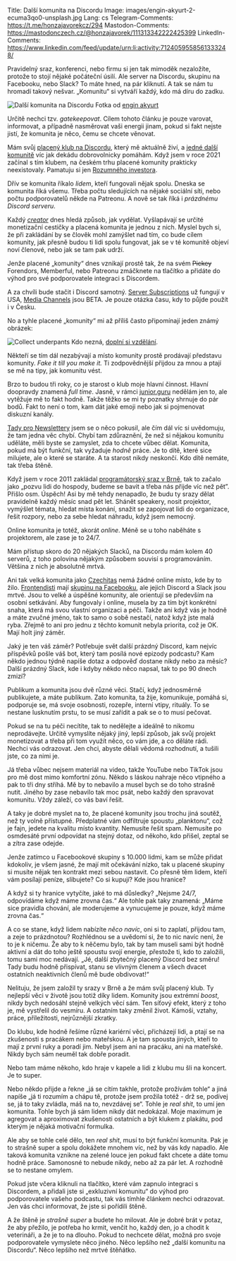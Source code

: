 Title: Další komunita na Discordu
Image: images/engin-akyurt-2-ecuma3qo0-unsplash.jpg
Lang: cs
Telegram-Comments: https://t.me/honzajavorekcz/294
Mastodon-Comments: https://mastodonczech.cz/@honzajavorek/111313342222425399
LinkedIn-Comments: https://www.linkedin.com/feed/update/urn:li:activity:7124059558561333248/

Pravidelný sraz, konferenci, nebo firmu si jen tak mimoděk nezaložíte, protože to stojí nějaké počáteční úsilí.
Ale server na Discordu, skupinu na Facebooku, nebo Slack?
To máte hned, na pár kliknutí.
A tak se nám tu hromadí takový nešvar.
„Komunitu“ si vytváří každý, kdo má díru do zadku.

![Další komunita na Discordu]({static}/images/engin-akyurt-2-ecuma3qo0-unsplash.jpg)
Fotka od [engin akyurt](https://unsplash.com/@enginakyurt)

Určitě nechci tzv. _gatekeepovat_.
Cílem tohoto článku je pouze varovat, informovat, a případně nasměrovat vaši energii jinam, pokud si fakt nejste jistí, že komunita je něco, čemu se chcete věnovat.

Mám svůj [placený klub na Discordu](https://junior.guru/club/), který mě aktuálně živí, a [jedné další komunitě](https://python.cz/) víc jak dekádu dobrovolnicky pomáhám.
Když jsem v roce 2021 začínal s tím klubem, na českém trhu placené komunity prakticky neexistovaly.
Pamatuju si jen [Rozumného investora](https://www.rozumnyinvestor.cz/portal/).

Dřív se komunita říkalo _lidem_, kteří fungovali nějak spolu.
Dneska se komunita říká všemu.
Třeba počtu sledujících na nějaké sociální síti, nebo počtu podporovatelů někde na Patreonu.
A nově se tak říká i _prázdnému Discord serveru_.

Každý _[creator](https://www.pavlinaspeaks.com/blog/creator23)_ dnes hledá způsob, jak vydělat.
Vyšlapávají se určité monetizační cestičky a placená komunita je jednou z nich.
Myslel bych si, že při zakládání by se člověk mohl zamýšlet nad tím, co bude cílem komunity, jak přesně budou ti lidi spolu fungovat, jak se v té komunitě objeví noví členové, nebo jak se tam pak udrží.

Jenže placené „komunity“ dnes vznikají prostě tak, že na svém ~~Pickey~~ Forendors, Memberful, nebo Patreonu zmáčknete na tlačítko a přidáte do výhod pro své podporovatele integraci s Discordem.

A za chvíli bude stačit i Discord samotný.
[Server Subscriptions](https://creator-support.discord.com/hc/en-us/articles/10423011974551) už fungují v USA, [Media Channels](https://creator-support.discord.com/hc/en-us/articles/14346342766743-Media-Channels-for-Server-Subscriptions-BETA-) jsou BETA.
Je pouze otázka času, kdy to půjde použít i v Česku.

No a tyhle placené „komunity“ mi až příliš často připomínají jeden známý obrázek:

![Collect underpants]({static}/images/underpants.png)
Kdo nezná, [doplní si vzdělání](https://knowyourmeme.com/memes/profit).

Někteří se tím dál nezabývají a místo komunity prostě prodávají představu komunity.
_Fake it till you make it._
Ti zodpovědnější přijdou za mnou a ptají se mě na tipy, jak komunitu vést.

Brzo to budou tři roky, co je starost o klub moje hlavní činnost.
Hlavní doopravdy znamená _full time_.
Jasně, v rámci [junior.guru](https://junior.guru/) nedělám jen to, ale vytěžuje mě to fakt hodně.
Takže těžko se mi ty poznatky shrnuje do pár bodů.
Fakt to není o tom, kam dát jaké emoji nebo jak si pojmenovat diskuzní kanály.

[Tady pro Newslettery](https://www.newslettery.cz/p/cerven-2023) jsem se o něco pokusil, ale čím dál víc si uvědomuju, že tam jedna věc chybí.
Chybí tam zdůraznění, že než si nějakou komunitu uděláte, měli byste se zamyslet, zda to chcete vůbec dělat.
Komunita, pokud má být funkční, tak vyžaduje _hodně_ práce.
Je to dítě, které sice milujete, ale o které se staráte.
A ta starost nikdy neskončí.
Kdo dítě nemáte, tak třeba štěně.

Když jsem v roce 2011 zakládal [programátorský sraz v Brně](https://pyvo.cz/brno-pyvo/), tak to začalo jako „pozvu lidi do hospody, budeme se bavit a třeba nás přijde víc než pět”.
Přišlo osm.
Úspěch!
Asi by mě tehdy nenapadlo, že budu ty srazy dělat pravidelně každý měsíc snad pět let.
Shánět speakery, nosit projektor, vymýšlet témata, hledat místa konání, snažit se zapojovat lidi do organizace, řešit rozpory, nebo za sebe hledat náhradu, když jsem nemocný.

Online komunita je totéž, akorát _online_.
Méně se u toho naběháte s projektorem, ale zase je to 24/7.

Mám přístup skoro do 20 nějakých Slacků, na Discordu mám kolem 40 serverů, z toho polovina nějakým způsobem souvisí s programováním.
Většina z nich je absolutně mrtvá.

Ani tak velká komunita jako [Czechitas](https://www.czechitas.cz/) nemá žádné online místo, kde by to žilo.
[Frontendisti](https://frontendisti.cz/) mají [skupinu na Facebooku](https://www.facebook.com/groups/frontendisti), ale jejich Discord a Slack jsou mrtvé.
Jsou to velké a úspěšné komunity, ale orientují se především na osobní setkávání.
Aby fungovaly i online, musela by za tím být konkrétní snaha, která má svou vlastní organizaci a péči.
Takže ani když vás je hodně a máte zvučné jméno, tak to samo o sobě nestačí, natož když jste malá ryba.
Zřejmě to ani pro jednu z těchto komunit nebyla priorita, což je OK.
Mají holt jiný záměr.

Jaký je ten váš záměr?
Potřebuje svět další prázdný Discord, kam nejvíc příspěvků pošle váš bot, který tam posílá nové epizody podcastu?
Kam někdo jednou týdně napíše dotaz a odpověď dostane nikdy nebo za měsíc?
Další prázdný Slack, kde i kdyby někdo něco napsal, tak to po 90 dnech zmizí?

Publikum a komunita jsou dvě různé věci.
Stačí, když jednosměrně publikujete, a máte publikum.
Zato komunita, ta žije, komunikuje, pomáhá si, podporuje se, má svoje osobnosti, rozepře, interní vtipy, rituály.
To se nestane lusknutím prstu, to se musí zařídit a pak se o to musí pečovat.

Pokud se na tu péči necítíte, tak to nedělejte a ideálně to nikomu neprodávejte.
Určitě vymyslíte nějaký jiný, lepší způsob, jak svůj projekt monetizovat a třeba při tom využít něco, co vám jde, a co děláte rádi.
Nechci vás odrazovat.
Jen chci, abyste dělali vědomá rozhodnutí, a tušili jste, co za nimi je.

Já třeba vůbec nejsem materiál na video, takže YouTube nebo TikTok jsou pro mě dost mimo komfortní zónu.
Někdo s láskou nahraje něco vtipného a pak to tři dny stříhá.
Mě by to nebavilo a musel bych se do toho strašně nutit.
Jiného by zase nebavilo tak moc psát, nebo každý den spravovat komunitu.
Vždy záleží, co vás baví řešit.

A taky je dobré myslet na to, že placené komunity jsou trochu jiná soutěž, než ty volně přístupné.
Předplatné vám odfiltruje spoustu „planktonu“, což je fajn, jedete na kvalitu místo kvantity.
Nemusíte řešit spam.
Nemusíte po osmdesáté první odpovídat na stejný dotaz, od někoho, kdo přišel, zeptal se a zítra zase odejde.

Jenže zatímco u Facebookové skupiny s 10.000 lidmi, kam se může přidat kdokoliv, je všem jasné, že mají mít očekávání nízko, tak u placené skupiny si musíte nějak ten kontrakt mezi sebou nastavit.
Co přesně těm lidem, kteří vám posílají peníze, slibujete?
Co si kupují?
Kde jsou hranice?

A když si ty hranice vytyčíte, jaké to má důsledky?
„Nejsme 24/7, odpovídáme když máme zrovna čas.“
Ale tohle pak taky znamená:
„Máme sice pravidla chování, ale moderujeme a vynucujeme je pouze, když máme zrovna čas.“

A co se stane, když lidem nabízíte _něco navíc_, oni si to zaplatí, přijdou tam, a zeje to prázdnotou?
Rozhlédnou se a uvědomí si, že to nic navíc není, že to je k ničemu.
Že aby to k něčemu bylo, tak by tam museli sami být hodně aktivní a dát do toho ještě spoustu svojí energie, přestože ti, kdo to založili, tomu sami moc nedávají.
„Jé, další zbytečný placený Discord bez směru! Tady budu hodně přispívat, stanu se vlivným členem a všech dvacet ostatních neaktivních členů mě bude obdivovat!“

Nelituju, že jsem založil ty srazy v Brně a že mám svůj placený klub.
Ty nejlepší věci v životě jsou totiž díky lidem.
Komunity jsou extrémní _boost_, nikdy bych nedosáhl stejně velkých věcí sám.
Ten síťový efekt, který z toho je, mě vystřelil do vesmíru.
A ostatním taky změnil život.
Kámoši, vztahy, práce, příležitosti, nejrůznější zkratky.

Do klubu, kde hodně řešíme různé kariérní věci, přicházejí lidi, a ptají se na zkušenosti s pracákem nebo mateřskou.
A je tam spousta jiných, kteří to mají z první ruky a poradí jim.
Nebyl jsem ani na pracáku, ani na mateřské.
Nikdy bych sám neuměl tak dobře poradit.

Nebo tam máme někoho, kdo hraje v kapele a lidi z klubu mu šli na koncert.
Je to super.

Nebo někdo přijde a řekne „já se cítím takhle, protože prožívám tohle“ a jiná napíše „já ti rozumím a chápu tě, protože jsem prožila totéž - drž se, podívej se, já to taky zvládla, máš na to, nevzdávej se“.
Tohle je _real shit_, to umí jen komunita.
Tohle bych já sám lidem nikdy dát nedokázal.
Moje maximum je agregovat a aproximovat zkušenosti ostatních a být klukem z plakátu, pod kterým je nějaká motivační formulka.

Ale aby se tohle celé dělo, ten _real shit_, musí to být funkční komunita.
Pak je to strašně super a spolu dokážete mnohem víc, než by vás kdy napadlo.
Ale taková komunita vznikne na zelené louce jen pokud fakt chcete a dáte tomu hodně práce.
Samonosné to nebude nikdy, nebo až za pár let.
A rozhodně se to nestane omylem.

Pokud jste včera kliknuli na tlačítko, které vám zapnulo integraci s Discordem, a přidali jste si „exkluzivní komunitu“ do výhod pro podporovatele vašeho podcastu, tak vás tímhle článkem nechci odrazovat.
Jen vás chci informovat, že jste si pořídili štěně.

A že štěně je _strašně super_ a budete ho milovat.
Ale je dobré brát v potaz, že aby přežilo, je potřeba ho krmit, venčit ho, každý den, jo a chodit k veterináři, a že je to na dlouho.
Pokud to nechcete dělat, možná pro svoje podporovatele vymyslete něco jiného.
Něco lepšího než „další komunitu na Discordu“.
Něco lepšího než mrtvé štěňátko.
